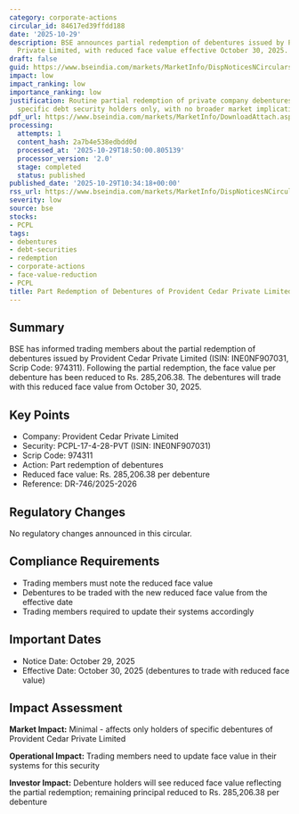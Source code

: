```yaml
---
category: corporate-actions
circular_id: 84617ed39ffdd188
date: '2025-10-29'
description: BSE announces partial redemption of debentures issued by Provident Cedar
  Private Limited, with reduced face value effective October 30, 2025.
draft: false
guid: https://www.bseindia.com/markets/MarketInfo/DispNoticesNCirculars.aspx?Noticeid={8B22A4FF-BDE8-4EF2-91C7-9BB81703FF2C}&noticeno=20251029-9&dt=10/29/2025&icount=9&totcount=60&flag=0
impact: low
impact_ranking: low
importance_ranking: low
justification: Routine partial redemption of private company debentures affecting
  specific debt security holders only, with no broader market implications
pdf_url: https://www.bseindia.com/markets/MarketInfo/DownloadAttach.aspx?id=20251029-9&attachedId=
processing:
  attempts: 1
  content_hash: 2a7b4e538edbdd0d
  processed_at: '2025-10-29T18:50:00.805139'
  processor_version: '2.0'
  stage: completed
  status: published
published_date: '2025-10-29T10:34:18+00:00'
rss_url: https://www.bseindia.com/markets/MarketInfo/DispNoticesNCirculars.aspx?Noticeid={8B22A4FF-BDE8-4EF2-91C7-9BB81703FF2C}&noticeno=20251029-9&dt=10/29/2025&icount=9&totcount=60&flag=0
severity: low
source: bse
stocks:
- PCPL
tags:
- debentures
- debt-securities
- redemption
- corporate-actions
- face-value-reduction
- PCPL
title: Part Redemption of Debentures of Provident Cedar Private Limited
---
```


## Summary

BSE has informed trading members about the partial redemption of debentures issued by Provident Cedar Private Limited (ISIN: INE0NF907031, Scrip Code: 974311). Following the partial redemption, the face value per debenture has been reduced to Rs. 285,206.38. The debentures will trade with this reduced face value from October 30, 2025.

## Key Points

- Company: Provident Cedar Private Limited
- Security: PCPL-17-4-28-PVT (ISIN: INE0NF907031)
- Scrip Code: 974311
- Action: Part redemption of debentures
- Reduced face value: Rs. 285,206.38 per debenture
- Reference: DR-746/2025-2026

## Regulatory Changes

No regulatory changes announced in this circular.

## Compliance Requirements

- Trading members must note the reduced face value
- Debentures to be traded with the new reduced face value from the effective date
- Trading members required to update their systems accordingly

## Important Dates

- Notice Date: October 29, 2025
- Effective Date: October 30, 2025 (debentures to trade with reduced face value)

## Impact Assessment

**Market Impact:** Minimal - affects only holders of specific debentures of Provident Cedar Private Limited

**Operational Impact:** Trading members need to update face value in their systems for this security

**Investor Impact:** Debenture holders will see reduced face value reflecting the partial redemption; remaining principal reduced to Rs. 285,206.38 per debenture